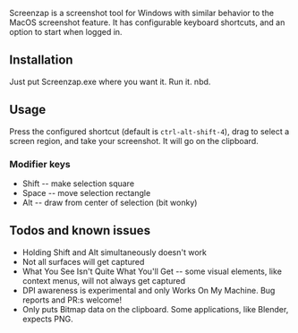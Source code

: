 Screenzap is a screenshot tool for Windows with similar behavior to the MacOS screenshot feature. It has configurable keyboard shortcuts, and an option to start when logged in.

## Installation

Just put Screenzap.exe where you want it. Run it. nbd.

## Usage

Press the configured shortcut (default is `ctrl-alt-shift-4`), drag to select a screen region, and take your screenshot. It will go on the clipboard.

### Modifier keys

* Shift -- make selection square
* Space -- move selection rectangle
* Alt -- draw from center of selection (bit wonky)

## Todos and known issues

* Holding Shift and Alt simultaneously doesn't work
* Not all surfaces will get captured
* What You See Isn't Quite What You'll Get -- some visual elements, like context menus, will not always get captured
* DPI awareness is experimental and only Works On My Machine. Bug reports and PR:s welcome!
* Only puts Bitmap data on the clipboard. Some applications, like Blender, expects PNG.
